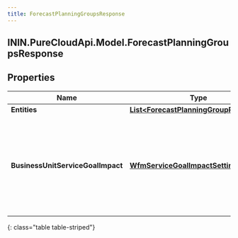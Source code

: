 ```yaml
---
title: ForecastPlanningGroupsResponse
---
```

## ININ.PureCloudApi.Model.ForecastPlanningGroupsResponse

## Properties

|Name | Type | Description | Notes|
|------------ | ------------- | ------------- | -------------|
| **Entities** | [**List&lt;ForecastPlanningGroupResponse&gt;**](ForecastPlanningGroupResponse.html) |  | [optional] |
| **BusinessUnitServiceGoalImpact** | [**WfmServiceGoalImpactSettings**](WfmServiceGoalImpactSettings.html) | A snapshot of a business unit’s service goal impact settings taken at forecast generation time. | [optional] |
{: class="table table-striped"}


